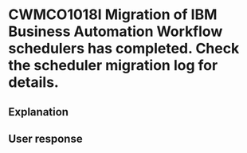 # CWMCO1018I Migration of IBM Business Automation Workflow schedulers has completed. Check the scheduler migration log for details.

## Explanation

## User response